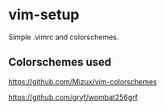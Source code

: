# vim-setup
Simple .vimrc and colorschemes.

## Colorschemes used
https://github.com/Mizux/vim-colorschemes

https://github.com/gryf/wombat256grf
